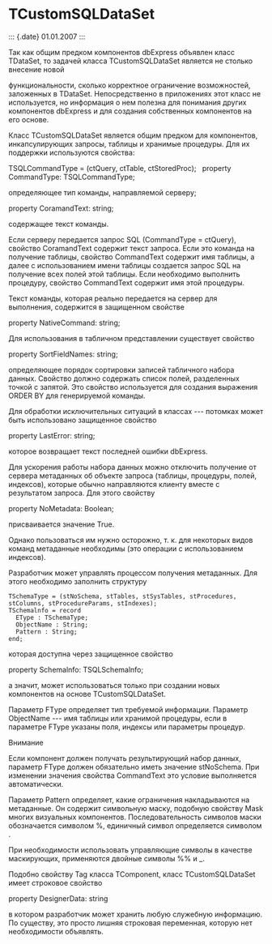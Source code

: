 TCustomSQLDataSet
=================

::: {.date}
01.01.2007
:::

Так как общим предком компонентов dbExpress объявлен класс TDataSet, то
задачей класса TCustomSQLDataSet является не столько внесение новой

функциональности, сколько корректное ограничение возможностей,
заложенных в TDataSet. Непосредственно в приложениях этот класс не
используется, но информация о нем полезна для понимания других
компонентов dbExpress и для создания собственных компонентов на его
основе.

Класс TCustomSQLDataSet является общим предком для компонентов,
инкапсулирующих запросы, таблицы и хранимые процедуры. Для их поддержки
используются свойства:

TSQLCommandType = (ctQuery, ctTable, ctStoredProc);   property
CommandType: TSQLCommandType;

определяющее тип команды, направляемой серверу;

property CoramandText: string;

содержащее текст команды.

Если серверу передается запрос SQL (CommandType = ctQuery), свойство
CoramandText содержит текст запроса. Если это команда на получение
таблицы, свойство CommandText содержит имя таблицы, а далее с
использованием имени таблицы создается запрос SQL на получение всех
полей этой таблицы. Если необходимо выполнить процедуру, свойство
CommandText содержит имя этой процедуры.

Текст команды, которая реально передается на сервер для выполнения,
содержится в защищенном свойстве

property NativeCommand: string;

Для использования в табличном представлении существует свойство

property SortFieldNames: string;

определяющее порядок сортировки записей табличного набора данных.
Свойство должно содержать список полей, разделенных точкой с запятой.
Это свойство используется для создания выражения ORDER BY для
генерируемой команды.

Для обработки исключительных ситуаций в классах --- потомках может быть
использовано защищенное свойство

property LastError: string;

которое возвращает текст последней ошибки dbExpress.

Для ускорения работы набора данных можно отключить получение от сервера
метаданных об объекте запроса (таблицы, процедуры, полей, индексов),
которые обычно направляются клиенту вместе с результатом запроса. Для
этого свойству

property NoMetadata: Boolean;

присваивается значение True.

Однако пользоваться им нужно осторожно, т. к. для некоторых видов команд
метаданные необходимы (это операции с использованием индексов).

Разработчик может управлять процессом получения метаданных. Для этого
необходимо заполнить структуру

    TSchemaType = (stNoSchema, stTables, stSysTables, stProcedures, stColumns, stProcedureParams, stIndexes); 
    TSchemalnfo = record 
      EType : TSchemaType;  
      ObjectName : String;  
      Pattern : String; 
    end;

которая доступна через защищенное свойство

property Schemalnfo: TSQLSchemalnfo;

а значит, может использоваться только при создании новых компонентов на
основе TCustomSQLDataSet.

Параметр FTуре определяет тип требуемой информации. Параметр ObjectName
--- имя таблицы или хранимой процедуры, если в параметре FType указаны
поля, индексы или параметры процедур.

Внимание

Если компонент должен получать результирующий набор данных, параметр
FType должен обязательно иметь значение stNoSchema. При изменении
значения свойства CommandText это условие выполняется автоматически.

Параметр Pattern определяет, какие ограничения накладываются на
метаданные. Он содержит символьную маску, подобную свойству Mask многих
визуальных компонентов. Последовательность символов маски обозначается
символом %, единичный символ определяется символом .

При необходимости использовать управляющие символы в качестве
маскирующих, применяются двойные символы %% и \_.

Подобно свойству Tag класса TComponent, класс TCustomSQLDataSet имеет
строковое свойство

property DesignerData: string

в котором разработчик может хранить любую служебную информацию. По
существу, это просто лишняя строковая переменная, которую нет
необходимости объявлять.
